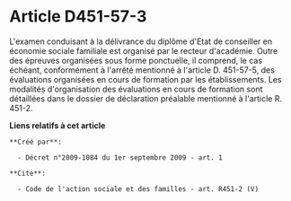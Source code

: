 # Article D451-57-3

L'examen conduisant à la délivrance du diplôme d'Etat de conseiller en économie sociale familiale est organisé par le recteur
d'académie. Outre des épreuves organisées sous forme ponctuelle, il comprend, le cas échéant, conformément à l'arrêté
mentionné à l'article D. 451-57-5, des évaluations organisées en cours de formation par les établissements. Les modalités
d'organisation des évaluations en cours de formation sont détaillées dans le dossier de déclaration préalable mentionné à
l'article R. 451-2.

**Liens relatifs à cet article**

	**Créé par**:

	  - Décret n°2009-1084 du 1er septembre 2009 - art. 1

	**Cite**:

	  - Code de l'action sociale et des familles - art. R451-2 (V)
